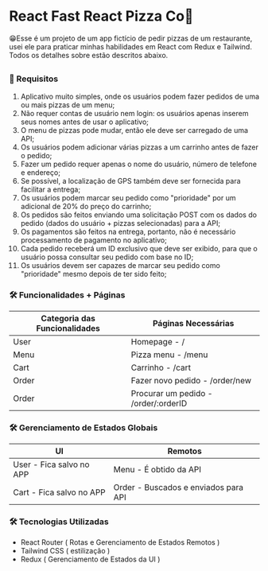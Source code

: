 <h1>React Fast React Pizza Co🍕</h1>
<p>😁Esse é um projeto de um app fictício de pedir pizzas de um restaurante, usei ele para praticar minhas habilidades em React com Redux e Tailwind.
Todos os detalhes sobre estão descritos abaixo.</p>

##

<h3>🎯 Requisitos</h3>
<ol>
    <li>Aplicativo muito simples, onde os usuários podem fazer pedidos de uma ou mais pizzas de um menu;</li>
    <li>Não requer contas de usuário nem login: os usuários apenas inserem seus nomes antes de usar o aplicativo;</li>
    <li>O menu de pizzas pode mudar, então ele deve ser carregado de uma API;</li>
    <li>Os usuários podem adicionar várias pizzas a um carrinho antes de fazer o pedido;</li>
    <li>Fazer um pedido requer apenas o nome do usuário, número de telefone e endereço;</li>
    <li>Se possível, a localização de GPS também deve ser fornecida para facilitar a entrega;</li>
    <li>Os usuários podem marcar seu pedido como "prioridade" por um adicional de 20% do preço do carrinho;</li>
    <li>Os pedidos são feitos enviando uma solicitação POST com os dados do pedido (dados do usuário + pizzas selecionadas) para a API;</li>
    <li>Os pagamentos são feitos na entrega, portanto, não é necessário processamento de pagamento no aplicativo;</li>
    <li>Cada pedido receberá um ID exclusivo que deve ser exibido, para que o usuário possa consultar seu pedido com base no ID;</li>
    <li>Os usuários devem ser capazes de marcar seu pedido como "prioridade" mesmo depois de ter sido feito;</li>
</ol>

<h3>🛠 Funcionalidades + Páginas</h3>

| Categoria das Funcionalidades | Páginas Necessárias                  |
| ----------------------------- | ------------------------------------ |
| User                          | Homepage - /                         |
| Menu                          | Pizza menu - /menu                   |
| Cart                          | Carrinho - /cart                     |
| Order                         | Fazer novo pedido - /order/new       |
| Order                         | Procurar um pedido - /order/:orderID |

<h3>🛠 Gerenciamento de Estados Globais</h3>

| UI                       | Remotos                              |
| ------------------------ | ------------------------------------ |
| User - Fica salvo no APP | Menu - É obtido da API               |
| Cart - Fica salvo no APP | Order - Buscados e enviados para API |

<h3>🛠️ Tecnologias Utilizadas</h3>
<ul>
    <li>React Router ( Rotas e Gerenciamento de Estados Remotos )</li>
    <li>Tailwind CSS ( estilização )</li>
    <li>Redux ( Gerenciamento de Estados da UI )</li>
</ul>
